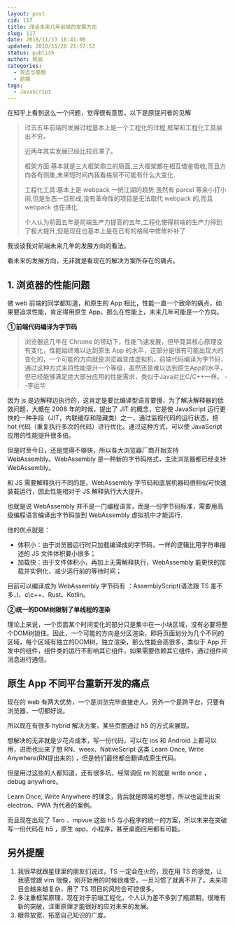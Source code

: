 ```yaml
---
layout: post
cid: 117
title: 浅谈未来几年前端的发展方向
slug: 117
date: 2018/11/13 16:41:00
updated: 2018/11/20 21:57:53
status: publish
author: 桃翁
categories: 
  - 观点与感想
  - 前端
tags: 
  - JavaScript
---
```



在知乎上看到这么一个问题，觉得很有意思，以下是原提问者的见解

> 过去五年前端的发展过程基本上是一个工程化的过程,框架和工程化工具层出不穷。
> 
> 近两年其实发展已经比较迟滞了。
> 
> 框架方面:基本就是三大框架鼎立的局面,三大框架都在相互借鉴吸收,而且方向各有侧重,未来短时间内我看格局不可能有什么大变化.
> 
> 工程化工具:基本上是 webpack 一统江湖的趋势,虽然有 parcel 等来小打小闹,但是生态一旦形成,没有革命性的项目是无法取代 webpack 的,而且 webpack 也在进化.
> 
> 个人认为前面五年是前端生产力提高的五年,工程化使得前端的生产力得到了极大提升,但是现在也基本上是在已有的格局中修修补补了

我谈谈我对前端未来几年的发展方向的看法。

看未来的发展方向，无非就是看现在的解决方案所存在的痛点。

## 1. 浏览器的性能问题

做 web 前端的同学都知道，和原生的 App 相比，性能一直一个致命的痛点，如果要追求性能，肯定得用原生 App。那么在性能上，未来几年可能是一个方向。

**①前端代码编译为字节码**

> 浏览器这几年在 Chrome 的带动下，性能飞速发展，但毕竟其核心原理没有变化，性能始终难以达到原生 App 的水平，这部分是很有可能出现大的变化的，一个可能的方向就是浏览器变成虚拟机，前端代码编译为字节码，通过这种方式来将性能提升一个等级，虽然还是难以达到原生App的水平，但已经能够满足绝大部分应用的性能需求，类似于Java对比C/C++一样。    --李运华

因为 js 是边解释边执行的，这肯定是要比编译型语言要慢，为了解决解释器的低效问题，大概在 2008 年的时候，提出了 JIT 的概念，它是使 JavaScript 运行更快的一种手段（JIT，内联缓存和隐藏类）之一，通过监视代码的运行状态，把 hot 代码（重复执行多次的代码）进行优化。通过这种方式，可以使 JavaScript 应用的性能提升很多倍。

但是时至今日，还是觉得不够快，所以各大浏览器厂商开始支持 WebAssembly。WebAssembly 是一种新的字节码格式，主流浏览器都已经支持 WebAssembly。

和 JS 需要解释执行不同的是，WebAssembly 字节码和底层机器码很相似可快速装载运行，因此性能相对于 JS 解释执行大大提升。 

也就是说 WebAssembly 并不是一门编程语言，而是一份字节码标准，需要用高级编程语言编译出字节码放到 WebAssembly 虚拟机中才能运行.

他的优点就是：
- 体积小：由于浏览器运行时只加载编译成的字节码，一样的逻辑比用字符串描述的 JS 文件体积要小很多；
- 加载快：由于文件体积小，再加上无需解释执行，WebAssembly 能更快的加载并实例化，减少运行前的等待时间；

目前可以编译成为 WebAssembly 字节码有 ：AssemblyScript(语法跟 TS 差不多，)、c\c++、Rust、Kotlin。

**②统一的DOM树限制了单线程的渲染**

理论上来说，一个页面某个时间变化的部分只是集中在一小块区域，没有必要将整个DOM树锁住。因此，一个可能的方向是分区渲染，即将页面划分为几个不同的区域，每个区域有独立的DOM树，独立渲染，那么性能会高很多，类似于 App 开发中的组件，组件类的运行不影响其它组件，如果需要依赖其它组件，通过组件间消息进行通信。

## 原生 App 不同平台重新开发的痛点
现在的 web 有两大优势，一个是浏览完毕直接走人，另外一个是跨平台，只要有浏览器，一切都好说。

所以现在有很多 hybrid 解决方案，某些页面通过 h5 的方式来展现。

想解决的无非就是少花点成本，写一份代码，可以在 ios 和 Android 上都可以用，进而也出来了想 RN、weex、NativeScript 这类 Learn Once, Write Anywhere(RN提出来的) ，但是他们最终都会翻译成原生代码。

但是用过这些的人都知道，还有很多坑，经常调侃 rn 的就是 write once ，debug anywhere。

Learn Once, Write Anywhere 的理念，背后就是跨端的思想，所以也诞生出来 electron、PWA 为代表的案例。

而且现在出现了 Taro 、mpvue 这些 h5 与小程序的统一的方案，所以未来在突破写一份代码在 h5 ，原生 app、小程序，甚至桌面应用都有可能。

## 另外提醒
1. 我很早就跟星球里的朋友们说过，TS 一定会在火的，现在用 TS 的感觉，让我感觉跟 vim 很像，刚开始用的时候很难受，一旦习惯了就离不开了。未来项目会越来越复杂，用了 TS 项目的风险会可控很多。
2. 多注重框架原理，现在对于前端工程化，个人认为差不多到了瓶颈期，很难有新的突破，注重原理才能很好的应对未来的发展。
3. 眼界放宽、拓宽自己知识的广度。

